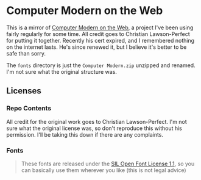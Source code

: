 # Computer Modern on the Web

This is a mirror of [Computer Modern on the Web](https://www.checkmyworking.com/cm-web-fonts/), a project I've been using fairly regularly for some time. All credit goes to Christian Lawson-Perfect for putting it together. Recently his cert expired, and I remembered nothing on the internet lasts. He's since renewed it, but I believe it's better to be safe than sorry.

The `fonts` directory is just the `Computer Modern.zip` unzipped and renamed. I'm not sure what the original structure was.

## Licenses

### Repo Contents

All credit for the original work goes to Christian Lawson-Perfect. I'm not sure what the original license was, so don't reproduce this without his permission. I'll be taking this down if there are any complaints.

### Fonts

> These fonts are released under the [SIL Open Font License 1.1](http://scripts.sil.org/cms/scripts/page.php?site_id=nrsi&id=OFL), so you can basically use them wherever you like (this is not legal advice)

